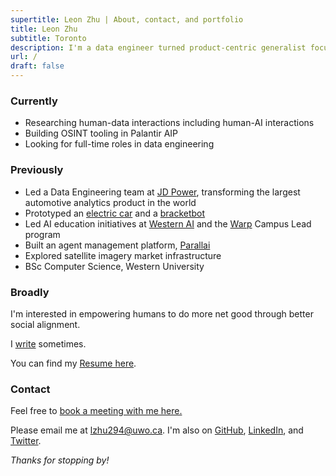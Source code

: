 ```yaml
---
supertitle: Leon Zhu | About, contact, and portfolio
title: Leon Zhu
subtitle: Toronto
description: I'm a data engineer turned product-centric generalist focused on social engineering.
url: /
draft: false
---
```



### Currently

- Researching human-data interactions including human-AI interactions
- Building OSINT tooling in Palantir AIP 
- Looking for full-time roles in data engineering

### Previously

- Led a Data Engineering team at [JD Power](/portfolio/jdpower), transforming the largest automotive analytics product in the world
- Prototyped an [electric car](/portfolio/regen) and a <a href="https://x.com/sincethestudy/status/1889740418784334241" class="button ~info">bracketbot</a>
- Led AI education initiatives at [Western AI](/portfolio/wai) and the [Warp](/portfolio/warp) Campus Lead program
- Built an agent management platform, <a href="https://parallai.com" class="button ~info">Parallai</a>
- Explored satellite imagery market infrastructure 
- BSc Computer Science, Western University

### Broadly

I'm interested in empowering humans to do more net good through better social alignment. 

I [write](/blog) sometimes.

You can find my [Resume here](/resume).


### Contact

Feel free to <a href="https://cal.com/leonz" class="button ~info">book a meeting with me here.</a>

Please email me at [lzhu294@uwo.ca](mailto:bnleonz@gmail.com). I'm also on [GitHub](https://github.com/lehzhu), [LinkedIn](https://www.linkedin.com/in/leon-zhu/), and [Twitter](https://x.com/towheretobegin). 



_Thanks for stopping by!_
